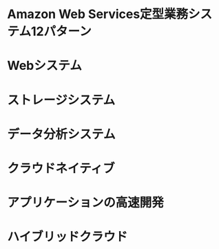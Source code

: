 # Amazon Web Services定型業務システム12パターン
# Webシステム
# ストレージシステム
# データ分析システム
# クラウドネイティブ
# アプリケーションの高速開発
# ハイブリッドクラウド
